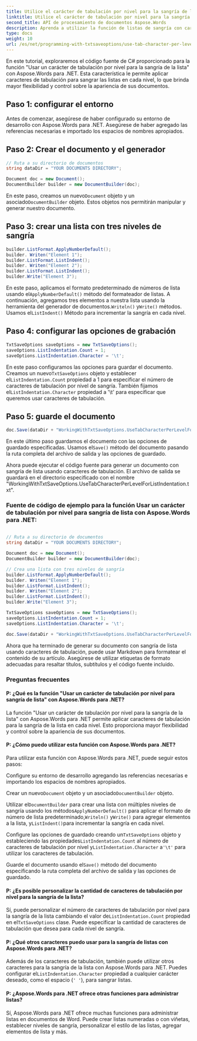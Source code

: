 ```yaml
---
title: Utilice el carácter de tabulación por nivel para la sangría de la lista
linktitle: Utilice el carácter de tabulación por nivel para la sangría de la lista
second_title: API de procesamiento de documentos Aspose.Words
description: Aprenda a utilizar la función de listas de sangría con caracteres de tabulación en Aspose.Words para .NET. Ahorre tiempo y mejore su flujo de trabajo con esta potente función.
type: docs
weight: 10
url: /es/net/programming-with-txtsaveoptions/use-tab-character-per-level-for-list-indentation/
---
```


En este tutorial, exploraremos el código fuente de C# proporcionado para la función "Usar un carácter de tabulación por nivel para la sangría de la lista" con Aspose.Words para .NET. Esta característica le permite aplicar caracteres de tabulación para sangrar las listas en cada nivel, lo que brinda mayor flexibilidad y control sobre la apariencia de sus documentos.

## Paso 1: configurar el entorno

Antes de comenzar, asegúrese de haber configurado su entorno de desarrollo con Aspose.Words para .NET. Asegúrese de haber agregado las referencias necesarias e importado los espacios de nombres apropiados.

## Paso 2: Crear el documento y el generador

```csharp
// Ruta a su directorio de documentos
string dataDir = "YOUR DOCUMENTS DIRECTORY";

Document doc = new Document();
DocumentBuilder builder = new DocumentBuilder(doc);
```

 En este paso, creamos un nuevo`Document` objeto y un asociado`DocumentBuilder` objeto. Estos objetos nos permitirán manipular y generar nuestro documento.

## Paso 3: crear una lista con tres niveles de sangría

```csharp
builder.ListFormat.ApplyNumberDefault();
builder. Writen("Element 1");
builder.ListFormat.ListIndent();
builder. Writen("Element 2");
builder.ListFormat.ListIndent();
builder.Write("Element 3");
```

En este paso, aplicamos el formato predeterminado de números de lista usando el`ApplyNumberDefault()` método del formateador de listas. A continuación, agregamos tres elementos a nuestra lista usando la herramienta del generador de documentos.`Writeln()` y`Write()` métodos. Usamos el`ListIndent()` Método para incrementar la sangría en cada nivel.

## Paso 4: configurar las opciones de grabación

```csharp
TxtSaveOptions saveOptions = new TxtSaveOptions();
saveOptions.ListIndentation.Count = 1;
saveOptions.ListIndentation.Character = '\t';
```

 En este paso configuramos las opciones para guardar el documento. Creamos un nuevo`TxtSaveOptions` objeto y establecer el`ListIndentation.Count` propiedad a 1 para especificar el número de caracteres de tabulación por nivel de sangría. También fijamos el`ListIndentation.Character` propiedad a '\t' para especificar que queremos usar caracteres de tabulación.

## Paso 5: guarde el documento

```csharp
doc.Save(dataDir + "WorkingWithTxtSaveOptions.UseTabCharacterPerLevelForListIndentation.txt", saveOptions);
```

 En este último paso guardamos el documento con las opciones de guardado especificadas. Usamos el`Save()` método del documento pasando la ruta completa del archivo de salida y las opciones de guardado.


Ahora puede ejecutar el código fuente para generar un documento con sangría de lista usando caracteres de tabulación. El archivo de salida se guardará en el directorio especificado con el nombre "WorkingWithTxtSaveOptions.UseTabCharacterPerLevelForListIndentation.txt".

### Fuente de código de ejemplo para la función Usar un carácter de tabulación por nivel para sangría de lista con Aspose.Words para .NET:

```csharp

// Ruta a su directorio de documentos
string dataDir = "YOUR DOCUMENTS DIRECTORY";

Document doc = new Document();
DocumentBuilder builder = new DocumentBuilder(doc);

// Crea una lista con tres niveles de sangría
builder.ListFormat.ApplyNumberDefault();
builder. Writen("Element 1");
builder.ListFormat.ListIndent();
builder. Writen("Element 2");
builder.ListFormat.ListIndent();
builder.Write("Element 3");

TxtSaveOptions saveOptions = new TxtSaveOptions();
saveOptions.ListIndentation.Count = 1;
saveOptions.ListIndentation.Character = '\t';

doc.Save(dataDir + "WorkingWithTxtSaveOptions.UseTabCharacterPerLevelForListIndentation.txt", saveOptions);

```

Ahora que ha terminado de generar su documento con sangría de lista usando caracteres de tabulación, puede usar Markdown para formatear el contenido de su artículo. Asegúrese de utilizar etiquetas de formato adecuadas para resaltar títulos, subtítulos y el código fuente incluido.

### Preguntas frecuentes

#### P: ¿Qué es la función "Usar un carácter de tabulación por nivel para sangría de lista" con Aspose.Words para .NET?
La función "Usar un carácter de tabulación por nivel para la sangría de la lista" con Aspose.Words para .NET permite aplicar caracteres de tabulación para la sangría de la lista en cada nivel. Esto proporciona mayor flexibilidad y control sobre la apariencia de sus documentos.

#### P: ¿Cómo puedo utilizar esta función con Aspose.Words para .NET?
Para utilizar esta función con Aspose.Words para .NET, puede seguir estos pasos:

Configure su entorno de desarrollo agregando las referencias necesarias e importando los espacios de nombres apropiados.

 Crear un nuevo`Document` objeto y un asociado`DocumentBuilder` objeto.

 Utilizar el`DocumentBuilder` para crear una lista con múltiples niveles de sangría usando los métodos`ApplyNumberDefault()` para aplicar el formato de número de lista predeterminado,`Writeln()` y`Write()` para agregar elementos a la lista, y`ListIndent()`para incrementar la sangría en cada nivel.

 Configure las opciones de guardado creando un`TxtSaveOptions` objeto y estableciendo las propiedades`ListIndentation.Count` al número de caracteres de tabulación por nivel y`ListIndentation.Character` a`'\t'` para utilizar los caracteres de tabulación.

 Guarde el documento usando el`Save()` método del documento especificando la ruta completa del archivo de salida y las opciones de guardado.

#### P: ¿Es posible personalizar la cantidad de caracteres de tabulación por nivel para la sangría de la lista?
 Sí, puede personalizar el número de caracteres de tabulación por nivel para la sangría de la lista cambiando el valor de`ListIndentation.Count` propiedad en el`TxtSaveOptions` clase. Puede especificar la cantidad de caracteres de tabulación que desea para cada nivel de sangría.

#### P: ¿Qué otros caracteres puedo usar para la sangría de listas con Aspose.Words para .NET?
 Además de los caracteres de tabulación, también puede utilizar otros caracteres para la sangría de la lista con Aspose.Words para .NET. Puedes configurar el`ListIndentation.Character` propiedad a cualquier carácter deseado, como el espacio (`' '`), para sangrar listas.

#### P: ¿Aspose.Words para .NET ofrece otras funciones para administrar listas?
Sí, Aspose.Words para .NET ofrece muchas funciones para administrar listas en documentos de Word. Puede crear listas numeradas o con viñetas, establecer niveles de sangría, personalizar el estilo de las listas, agregar elementos de lista y más.